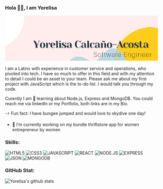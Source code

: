 ### Hola 👋🏾, I am Yorelisa 

![banner](screenshot2.png)

I am a Latinx with experience in customer service and operations, who pivoted into tech. I have so much to offer in this field and with my attention to detail I could be an asset to your team. Please ask me about my first project with JavaScript which is the to-do list. I would talk you through my code.

Curently I am 🌱 learning about Node.js, Express and MongoDB. You could reach me via linkedIn or my Portfolio, both links are in my Bio.

-⚡ Fun fact: I have bungee jumped and would love to skydive one day! 
- 🔭 I’m currently working on my bundle thriftstore app for women entrepreneur by women

### Skills: 
![HTML5](https://img.shields.io/badge/HTML5-CD6A20?style=for-the-badge&logo=HTML5&logoColor=white)
![CSS3](https://img.shields.io/badge/CSS3-B11F05?style=for-the-badge&logo=CSS3&logoColor=white)
![JAVASCRIPT](https://img.shields.io/badge/JAVASCRIPT-E4DA02?style=for-the-badge&logo=JAVASCRIPT&logoColor=white)
![REACT](https://img.shields.io/badge/REACT-3359FF?style=for-the-badge&logo=REACT&logoColor=white)
![NODE.JS](https://img.shields.io/badge/NODE.JS-549D05?style=for-the-badge&logo=NODE.JS&logoColor=white)
![EXPRESS](https://img.shields.io/badge/Express.js-404D59?style=for-the-badge)
![JSON](https://img.shields.io/badge/JSON-000000?style=for-the-badge&logo=JSON&logoColor=white)
![MONGODB](https://img.shields.io/badge/MONGODB-FF33F2?style=for-the-badge&logo=MONGODB&logoColor=white)


### GitHub Stat:
<p align="left" >
<img alt="Yorelisa's github stats" src="https://github-readme-stats.vercel.app/api?username=yorelisacodes&show_icons=true&theme=merko"  > </p>

<!--
**yorelisacodes/yorelisacodes** is a ✨ _special_ ✨ repository because its `README.md` (this file) appears on your GitHub profile.

Here are some ideas to get you started:

- 🔭 I’m currently working on ...
- 🌱 I’m currently learning ...
- 👯 I’m looking to collaborate on ...
- 🤔 I’m looking for help with ...
- 💬 Ask me about ...
- 📫 How to reach me: ...
- 😄 Pronouns: ...
- ⚡ Fun fact: ...
-->
